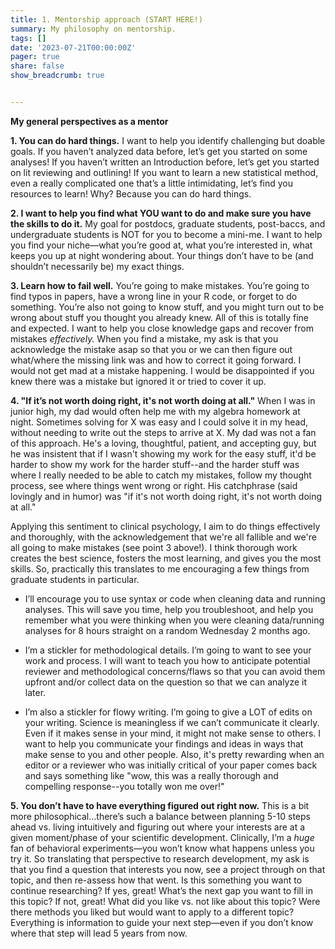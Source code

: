 ```yaml
---
title: 1. Mentorship approach (START HERE!)
summary: My philosophy on mentorship.
tags: []
date: '2023-07-21T00:00:00Z'
pager: true
share: false
show_breadcrumb: true


---
```


**My general perspectives as a mentor**

**1.	You can do hard things.** I want to help you identify challenging but doable goals. If you haven’t analyzed data before, let’s get you started on some analyses! If you haven’t written an Introduction before, let’s get you started on lit reviewing and outlining! If you want to learn a new statistical method, even a really complicated one that’s a little intimidating, let’s find you resources to learn! Why? Because you can do hard things.

**2.	I want to help you find what YOU want to do and make sure you have the skills to do it.** My goal for postdocs, graduate students, post-baccs, and undergraduate students is NOT for you to become a mini-me. I want to help you find your niche—what you’re good at, what you’re interested in, what keeps you up at night wondering about. Your things don’t have to be (and shouldn’t necessarily be) my exact things. 

**3.	Learn how to fail well.** You’re going to make mistakes. You’re going to find typos in papers, have a wrong line in your R code, or forget to do something. You’re also not going to know stuff, and you might turn out to be wrong about stuff you thought you already knew. All of this is totally fine and expected. I want to help you close knowledge gaps and recover from mistakes *effectively.* When you find a mistake, my ask is that you acknowledge the mistake asap so that you or we can then figure out what/where the missing link was and how to correct it going forward. I would not get mad at a mistake happening. I would be disappointed if you knew there was a mistake but ignored it or tried to cover it up. 

**4.	"If it’s not worth doing right, it's not worth doing at all."** When I was in junior high, my dad would often help me with my algebra homework at night. Sometimes solving for X was easy and I could solve it in my head, without needing to write out the steps to arrive at X. My dad was not a fan of this approach. He's a loving, thoughtful, patient, and accepting guy, but he was insistent that if I wasn't showing my work for the easy stuff, it'd be harder to show my work for the harder stuff--and the harder stuff was where I really needed to be able to catch my mistakes, follow my thought process, see where things went wrong or right. His catchphrase (said lovingly and in humor) was "if it's not worth doing right, it's not worth doing at all." 

Applying this sentiment to clinical psychology, I aim to do things effectively and thoroughly, with the acknowledgement that we're all fallible and we're all going to make mistakes (see point 3 above!). I think thorough work creates the best science, fosters the most learning, and gives you the most skills. So, practically this translates to me encouraging a few things from graduate students in particular.

- I’ll encourage you to use syntax or code when cleaning data and running analyses. This will save you time, help you troubleshoot, and help you remember what you were thinking when you were cleaning data/running analyses for 8 hours straight on a random Wednesday 2 months ago. 

- I’m a stickler for methodological details. I’m going to want to see your work and process. I will want to teach you how to anticipate potential reviewer and methodological concerns/flaws so that you can avoid them upfront and/or collect data on the question so that we can analyze it later.

- I’m also a stickler for flowy writing. I’m going to give a LOT of edits on your writing. Science is meaningless if we can’t communicate it clearly. Even if it makes sense in your mind, it might not make sense to others. I want to help you communicate your findings and ideas in ways that make sense to you and other people. Also, it's pretty rewarding when an editor or a reviewer who was initially critical of your paper comes back and says something like "wow, this was a really thorough and compelling response--you totally won me over!"

**5.	You don’t have to have everything figured out right now.** This is a bit more philosophical…there’s such a balance between planning 5-10 steps ahead vs. living intuitively and figuring out where your interests are at a given moment/phase of your scientific development. Clinically, I’m a *huge* fan of behavioral experiments—you won’t know what happens unless you try it. So translating that perspective to research development, my ask is that you find a question that interests you now, see a project through on that topic, and then re-assess how that went. Is this something you want to continue researching? If yes, great! What’s the next gap you want to fill in this topic? If not, great! What did you like vs. not like about this topic? Were there methods you liked but would want to apply to a different topic? Everything is information to guide your next step—even if you don’t know where that step will lead 5 years from now.